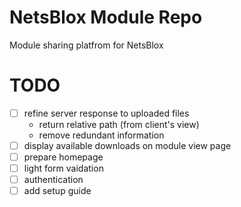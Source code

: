 # NetsBlox Module Repo

Module sharing platfrom for NetsBlox

# TODO
- [ ] refine server response to uploaded files
  - return relative path (from client's view)
  - remove redundant information
- [ ] display available downloads on module view page
- [ ] prepare homepage
- [ ] light form vaidation
- [ ] authentication
- [ ] add setup guide
